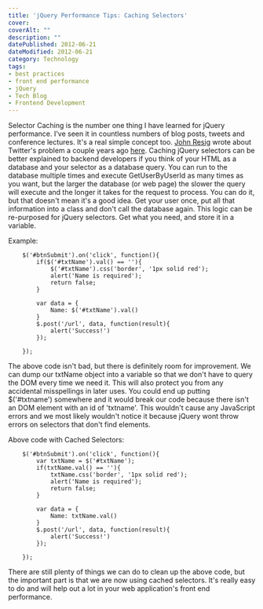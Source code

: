 ```yaml
---
title: 'jQuery Performance Tips: Caching Selectors'
cover:
coverAlt: ""
description: ""
datePublished: 2012-06-21
dateModified: 2012-06-21
category: Technology
tags:
- best practices
- front end performance
- jQuery
- Tech Blog
- Frontend Development
---
```


Selector Caching is the number one thing I have learned for jQuery performance.  I've seen it in countless numbers of blog posts, tweets and conference lectures.  It's a real simple concept too.  [John Resig](http://ejohn.org/) wrote about Twitter's problem a couple years ago [here](http://ejohn.org/blog/learning-from-twitter/).
Caching jQuery selectors can be better explained to backend developers if you think of your HTML as a database and your selector as a database query.  You can run to the database multiple times and execute GetUserByUserId as many times as you want, but the larger the database (or  web page) the slower the query will execute and the longer it takes for the request to process.  You can do it, but that doesn't mean it's a good idea.  Get your user once, put all that information into a class and don't call the database again. This logic  can be re-purposed for jQuery selectors.  Get what you need, and store it in a variable.

Example:
```
	$('#btnSubmit').on('click', function(){
		if($('#txtName').val() == ''){
			$('#txtName').css('border', '1px solid red');
			alert('Name is required');
			return false;
		}

		var data = {
			Name: $('#txtName').val()
		}
		$.post('/url', data, function(result){
			alert('Success!')
		});

	});
```

The above code isn't bad, but there is definitely room for improvement.  We can dump our txtName object into a variable so that we don't have to query the DOM every time we need it.  This will also protect you from any accidental misspellings in later uses.  You could end up putting $('#txtname') somewhere and it would break our code because there isn't an DOM element with an id of 'txtname'. This wouldn't cause any JavaScript errors and we most likely wouldn't notice it because jQuery wont throw errors on selectors that don't find elements.

Above code with Cached Selectors:
```
	$('#btnSubmit').on('click', function(){
		var txtName = $('#txtName');
		if(txtName.val() == ''){
			txtName.css('border', '1px solid red');
			alert('Name is required');
			return false;
		}

		var data = {
			Name: txtName.val()
		}
		$.post('/url', data, function(result){
			alert('Success!')
		});

	});
```

There are still plenty of things we can do to clean up the above code, but the important part is that we are now using cached selectors.  It's really easy to do and will help out a lot in your web application's front end performance.
